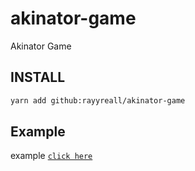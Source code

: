 # akinator-game
Akinator Game 



## INSTALL

```bash
yarn add github:rayyreall/akinator-game
```



## Example
example [`click here`](https://github.com/rayyreall/akinator-game/blob/master/examples/example.ts)
